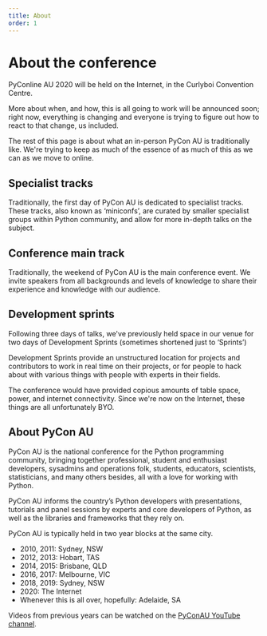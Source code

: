 ```yaml
---
title: About
order: 1
---
```


# About the conference

PyConline AU 2020 will be held on the Internet, in the Curlyboi Convention Centre.

More about when, and how, this is all going to work will be announced soon; right now, everything is changing and everyone is trying to figure out how to react to that change, us included.

The rest of this page is about what an in-person PyCon AU is traditionally like. We're trying to keep as much of the essence of as much of this as we can as we move to online.

## Specialist tracks

Traditionally, the first day of PyCon AU is dedicated to specialist tracks. These tracks, also known as ‘miniconfs’, are curated by smaller specialist groups within Python community, and allow for more in-depth talks on the subject.

## Conference main track

Traditionally, the weekend of PyCon AU is the main conference event. We invite speakers from all backgrounds and levels of knowledge to share their experience and knowledge with our audience.

## Development sprints

Following three days of talks, we've previously held space in our venue for two days of Development Sprints (sometimes shortened just to ‘Sprints’)

Development Sprints provide an unstructured location for projects and contributors to work in real time on their projects, or for people to hack about with various things with people with experts in their fields.

The conference would have provided copious amounts of table space, power, and internet connectivity. Since we're now on the Internet, these things are all unfortunately BYO.

## About PyCon AU

PyCon AU is the national conference for the Python programming community, bringing together professional, student and enthusiast developers, sysadmins and operations folk, students, educators, scientists, statisticians, and many others besides, all with a love for working with Python.

PyCon AU informs the country’s Python developers with presentations, tutorials and panel sessions by experts and core developers of Python, as well as the libraries and frameworks that they rely on.

PyCon AU is typically held in two year blocks at the same city.

- 2010, 2011: Sydney, NSW
- 2012, 2013: Hobart, TAS
- 2014, 2015: Brisbane, QLD
- 2016, 2017: Melbourne, VIC
- 2018, 2019: Sydney, NSW
- 2020: The Internet
- Whenever this is all over, hopefully: Adelaide, SA

Videos from previous years can be watched on the [PyConAU YouTube channel](https://www.youtube.com/user/PyConAU).

